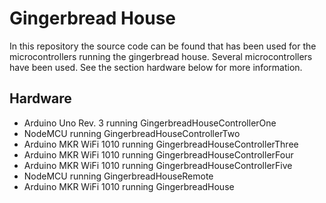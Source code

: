 Gingerbread House
=================
In this repository the source code can be found that has been used for the
microcontrollers running the gingerbread house. Several microcontrollers have
been used. See the section hardware below for more information.

Hardware
--------
* Arduino Uno Rev. 3 running GingerbreadHouseControllerOne
* NodeMCU running GingerbreadHouseControllerTwo
* Arduino MKR WiFi 1010 running GingerbreadHouseControllerThree
* Arduino MKR WiFi 1010 running GingerbreadHouseControllerFour
* Arduino MKR WiFi 1010 running GingerbreadHouseControllerFive
* NodeMCU running GingerbreadHouseRemote
* Arduino MKR WiFi 1010 running GingerbreadHouse
